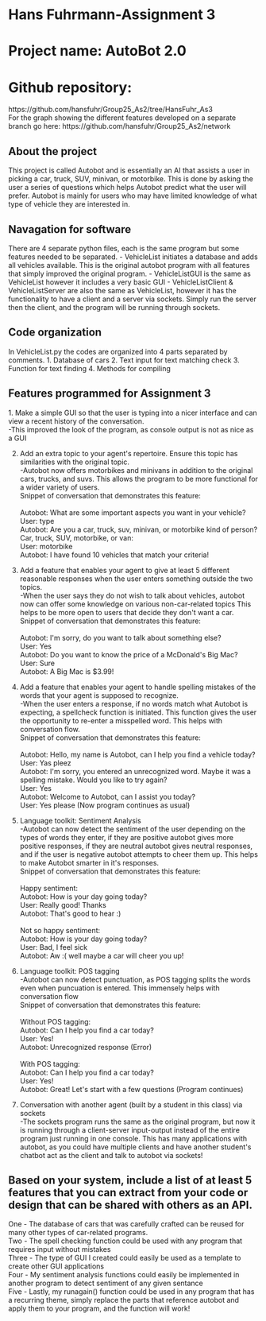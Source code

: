 <h1>Hans Fuhrmann-Assignment 3</h1>
<h1>Project name: AutoBot 2.0</h1>
<h1>Github repository: </h1>
https://github.com/hansfuhr/Group25_As2/tree/HansFuhr_As3
<br>For the graph showing the different features developed on a separate branch go here:
https://github.com/hansfuhr/Group25_As2/network
<h2>About the project</h2>
This project is called Autobot and is essentially an AI that assists a user in picking a car, truck, SUV, minivan, or motorbike. This is done by asking the user a series of questions which helps Autobot predict what the user will prefer. Autobot is mainly for users who may have limited knowledge of what type of vehicle they are interested in.

<h2>Navagation for software</h2>
There are 4 separate python files, each is the same program but some features needed to be separated. 
- VehicleList initiates a database and adds all vehicles available. This is the original autobot program with all
features that simply improved the original program.
- VehicleListGUI is the same as VehicleList however it includes a very basic GUI
- VehicleListClient & VehicleListServer are also the same as VehicleList, however it has the functionality to
have a client and a server via sockets. Simply run the server then the client, and the program will be running through sockets.

<h2>Code organization</h2>
In VehicleList.py the codes are organized into 4 parts separated by comments.
1. Database of cars
2. Text input for text matching check
3. Function for text finding 
4. Methods for compiling 

<h2>Features programmed for Assignment 3</h2>
1. Make a simple GUI so that the user is typing into a nicer 
interface and can view a recent history of the conversation. <br>
-This improved the look of the program, as console output is not as nice as a GUI
<br>

2. Add an extra topic to your agent's repertoire. 
Ensure this topic has similarities with the original topic.<br>
-Autobot now offers motorbikes and minivans in addition to the original cars, trucks, and suvs. This allows the program to be more functional for a wider variety of users.
<br>Snippet of conversation that demonstrates this feature:<br><br>
Autobot: What are some important aspects you want in 
your vehicle?<br>
User: type<br>
Autobot: Are you a car, truck, suv, minivan, or motorbike kind of person?
Car, truck, SUV, motorbike, or van:<br>
User: motorbike<br>
Autobot: I have found 10 vehicles that match your criteria!

3. Add a feature that enables your agent to 
give at least 5 different reasonable responses when the user enters something outside the two topics.<br>
-When the user says they do not wish to talk about vehicles, autobot now can offer some knowledge on various non-car-related topics
This helps to be more open to users that decide they don't want a car.<br>Snippet of conversation that demonstrates this feature:<br><br>
Autobot: I'm sorry, do you want to talk about something else?<br>
User: Yes<br>
Autobot: Do you want to know the price of a McDonald's Big Mac?<br>
User: Sure<br>
Autobot: A Big Mac is $3.99!
4. Add a feature that enables your agent to handle spelling 
mistakes of the words that your agent is supposed to recognize.<br>
-When the user enters a response, if no words match what Autobot is expecting, a spellcheck function is initiated.
This function gives the user the opportunity to re-enter a misspelled word. This helps with conversation flow.
<br>Snippet of conversation that demonstrates this feature:<br><br>
Autobot: Hello, my name is Autobot, can I help you find a vehicle today?<br>
User: Yas pleez<br>
Autobot: I'm sorry, you entered an unrecognized word. Maybe it was a spelling mistake.
Would you like to try again?<br>
User: Yes<br>
Autobot: Welcome to Autobot, can I assist you today?<br>
User: Yes please (Now program continues as usual)<br>

5. Language toolkit: Sentiment Analysis<br>
-Autobot can now detect the sentiment of the user depending on the types of words they enter, if they are positive autobot gives more positive responses, if they are neutral autobot gives neutral responses, and if the user is negative autobot attempts to cheer them up. 
This helps to make Autobot smarter in it's responses. 
<br>Snippet of conversation that demonstrates this feature:<br><br>
Happy sentiment: <br>
Autobot: How is your day going today? <br>
User: Really good! Thanks<br>
Autobot: That's good to hear :)<br><br>
Not so happy sentiment:<br>
Autobot: How is your day going today? <br>
User: Bad, I feel sick<br>
Autobot: Aw :( well maybe a car will cheer you up!<br>

6. Language toolkit: POS tagging<br>
-Autobot can now detect punctuation, as POS tagging splits the words even when puncuation is entered. This immensely helps with conversation flow
<br>Snippet of conversation that demonstrates this feature:<br><br>
Without POS tagging: <br>
Autobot: Can I help you find a car today? <br>
User: Yes!<br>
Autobot: Unrecognized response (Error)<br><br>
With POS tagging:<br>
Autobot: Can I help you find a car today? <br>
User: Yes!<br>
Autobot: Great! Let's start with a few questions (Program continues)<br>
7. Conversation with another agent (built by a student in this class) via sockets<br>
-The sockets program runs the same as the original program, but now it is running through a client-server input-output instead of
the entire program just running in one console. This has many applications with autobot, as you could have multiple clients and have
another student's chatbot act as the client and talk to autobot via sockets!<br>
<h2>Based on your system, include a list of at least 5 features that you can extract from your code or design that can be shared with others as an API.</h2>
One - The database of cars that was carefully crafted can be reused for many other types of car-related programs.<br>
Two - The spell checking function could be used with any program that requires input without mistakes<br>
Three - The type of GUI I created could easily be used as a template to create other GUI applications<br>
Four - My sentiment analysis functions could easily be implemented in another program to detect sentiment of any given sentance<br>
Five - Lastly, my runagain() function could be used in any program that has a recurring theme, simply replace the parts that reference autobot and apply them to your program, and the function will work!<br>


